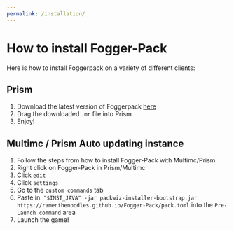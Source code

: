 ```yaml
---
permalink: /installation/
---
```


# How to install Fogger-Pack
Here is how to install Foggerpack on a variety of different clients:

## Prism
1. Download the latest version of Foggerpack [here](https://www.modrinth.com/modpack/foggerpack)
2. Drag the downloaded `.mr` file into Prism
3. Enjoy!

## Multimc / Prism Auto updating instance
1. Follow the steps from how to install Fogger-Pack with Multimc/Prism
2. Right click on Fogger-Pack in Prism/Multimc
3. Click `edit`
4. Click `settings`
5. Go to the `custom commands` tab
6. Paste in: `"$INST_JAVA" -jar packwiz-installer-bootstrap.jar https://ramenthenoodles.github.io/Fogger-Pack/pack.toml` into the `Pre-Launch command` area
7. Launch the game!
